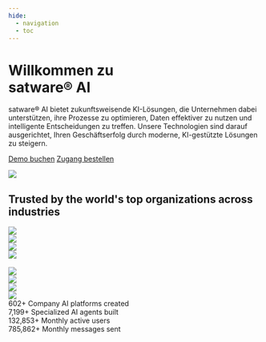 ```yaml
---
hide:
  - navigation
  - toc
---
```



<div class="satag--home-landing">

<!-- Section entry -->

<div class="satag--home-hero entry">

<h1>Willkommen zu<br /> <span class="satag-trademark">satware®</span> AI</h1>

<div class="entry-text">
<span class="satag-trademark">satware®</span> AI bietet zukunftsweisende KI-Lösungen, die Unternehmen dabei
unterstützen, ihre Prozesse zu optimieren, Daten effektiver zu nutzen und intelligente Entscheidungen zu treffen. Unsere
Technologien sind darauf ausgerichtet, Ihren Geschäftserfolg durch moderne, KI-gestützte Lösungen zu steigern.
</div>

<p class="hero-buttons"><a class="md-button md-button--primary" href="/demo/">Demo buchen</a> <a class="md-button" href="/zugang/">Zugang bestellen</a></p>


<p class="screenshot-container">
<img src="../assets/images/home/satware-ai-chat-screenshot.jpg" />
</p>




</div>

<!-- end Section entry -->

<!-- Section Companies -->

<div class="satag--home-companies">

<h2>Trusted by the world's top organizations across industries</h2>


<div class="satag--home-companies-logo-container">
    <div class="satag--home-companies-logo">
        <img src="../assets/images/home/company-logos/hammel.png" />
    </div>
<div class="satag--home-companies-logo">
        <img src="../assets/images/home/company-logos/ocupro.png" />
    </div>
<div class="satag--home-companies-logo">
        <img src="../assets/images/home/company-logos/satware-ag.png" />
    </div>
<div class="satag--home-companies-logo">
        <img src="../assets/images/home/company-logos/klinikum-worms.png" />
    </div>
</div>
 <br /> 
<div class="satag--home-companies-logo-container">
    <div class="satag--home-companies-logo">
        <img src="../assets/images/home/company-logos/hammel.png" />
    </div>
<div class="satag--home-companies-logo">
        <img src="../assets/images/home/company-logos/ocupro.png" />
    </div>
<div class="satag--home-companies-logo">
        <img src="../assets/images/home/company-logos/satware-ag.png" />
    </div>
<div class="satag--home-companies-logo">
        <img src="../assets/images/home/company-logos/klinikum-worms.png" />
    </div>
</div>

 
</div>

<!-- end Section Companies -->

<!-- Section Counters -->

<div class="satag--home-counters">

<div class="satag--home-counters-container">
    <div class="satag--home-counter">
        <span class="satag--home-counter-icon"><i class="fa-thin fa-globe"></i></span>
        <span class="satag--home-counter-number">602+</span>
        Company AI platforms created
    </div>
<div class="satag--home-counter">
        <span class="satag--home-counter-icon"><i class="fa-thin fa-layer-group"></i></span>
        <span class="satag--home-counter-number">7,199+</span>
        Specialized AI agents built
    </div>
<div class="satag--home-counter">
        <span class="satag--home-counter-icon"><i class="fa-thin fa-arrow-trend-up"></i></span>
        <span class="satag--home-counter-number">132,853+</span>
        Monthly active users
    </div>
<div class="satag--home-counter">
        <span class="satag--home-counter-icon"><i class="fa-thin fa-message-smile"></i></span>
        <span class="satag--home-counter-number">785,862+</span>
        Monthly messages sent
    </div>
</div>

</div>

<!-- end Section Counters -->

</div>


